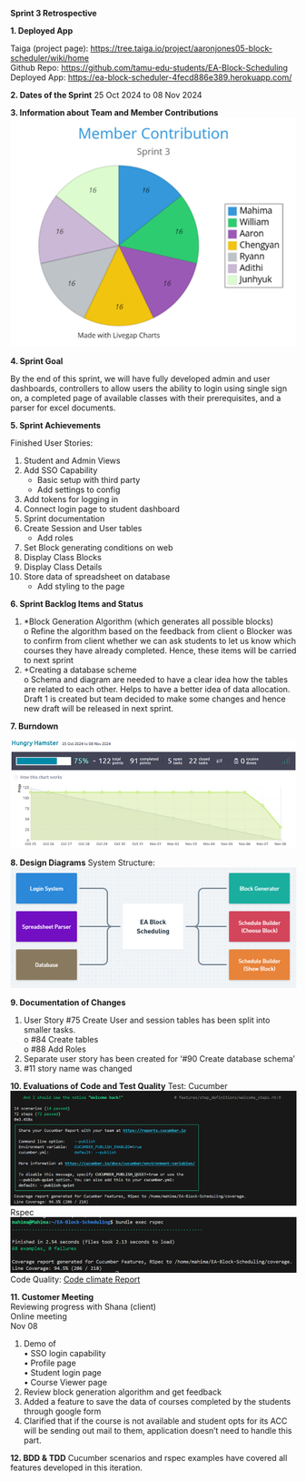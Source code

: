 **Sprint 3 Retrospective**

**1. Deployed App**

Taiga (project page): https://tree.taiga.io/project/aaronjones05-block-scheduler/wiki/home <br>
Github Repo: https://github.com/tamu-edu-students/EA-Block-Scheduling <br>
Deployed App: https://ea-block-scheduler-4fecd886e389.herokuapp.com/ <br>

**2. Dates of the Sprint**
25 Oct 2024 to 08 Nov 2024

**3. Information about Team and Member Contributions**
![alt text](MemberContribution.png)
 
**4. Sprint Goal**

By the end of this sprint, we will have fully developed admin and user dashboards, controllers to allow users the ability to login using single sign on, a completed page of available classes with their prerequisites, and a parser for excel documents. 

**5. Sprint Achievements**

Finished User Stories:<br>
1. Student and Admin Views
2. Add SSO Capability
   - Basic setup with third party
   - Add settings to config
3. Add tokens for logging in
4. Connect login page to student dashboard
5. Sprint documentation
6. Create Session and User tables
    - Add roles
7. Set Block generating conditions on web
8. Display Class Blocks
9. Display Class Details
10. Store data of spreadsheet on database
    - Add styling to the page
            
**6. Sprint Backlog Items and Status**

1. *Block Generation Algorithm (which generates all possible blocks) <br>
          o	Refine the algorithm based on the feedback from client
          o	Blocker was to confirm from client whether we can ask students to let us know which 
          courses they have already completed. Hence, these items will be carried to next sprint
2. +Creating a database scheme <br>
          o	Schema and diagram are needed to have a clear idea how the tables are related to each other.
          Helps to have a better idea of data allocation. 
          Draft 1 is created but team decided to make some changes and hence new draft will 
          be released in next sprint.

**7. Burndown**

![alt text](BurnDown.png)


**8. Design Diagrams**
System Structure:  
![alt text](SystemStructure.png)

**9. Documentation of Changes**
1. User Story #75 Create User and session tables has been split into smaller tasks. <br>
    o	#84 Create tables <br>
    o	#88 Add Roles
2. Separate user story has been created for ‘#90 Create database schema’
3. #11 story name was changed
   
**10. Evaluations of Code and Test Quality**
 Test: 
Cucumber
 ![alt text](Cucumber.png)
Rspec
 ![alt text](Rspec.png)
Code Quality:
[Code climate Report](https://codeclimate.com/github/tamu-edu-students/EA-Block-Scheduling)

**11. Customer Meeting**<br>
    Reviewing progress with Shana (client)<br>
    Online meeting<br>
    Nov 08<br>
1. Demo of<br>
         •	SSO login capability <br>
         •	Profile page<br>
         •	Student login page<br>
         •	Course Viewer page<br> 
2. Review block generation algorithm and get feedback
3. Added a feature to save the data of courses completed by the students through google form
4. Clarified that if the course is not available and student opts for its ACC will be sending out mail to them, 
    application doesn’t need to handle this part.
    
**12. BDD & TDD**
Cucumber scenarios and rspec examples have covered all features developed in this iteration.

